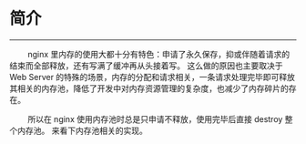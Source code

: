 # 简介
***

&emsp;&emsp;
nginx 里内存的使用大都十分有特色：申请了永久保存，抑或伴随着请求的结束而全部释放，还有写满了缓冲再从头接着写。
这么做的原因也主要取决于 Web Server 的特殊的场景，内存的分配和请求相关，一条请求处理完毕即可释放其相关的内存池，降低了开发中对内存资源管理的复杂度，也减少了内存碎片的存在。

&emsp;&emsp;
所以在 nginx 使用内存池时总是只申请不释放，使用完毕后直接 destroy 整个内存池。
来看下内存池相关的实现。